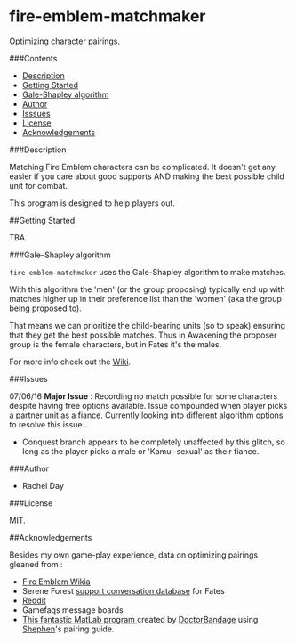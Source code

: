 # fire-emblem-matchmaker
Optimizing character pairings.

###Contents
   <ul>
    <li><a href ="https://github.com/ReginaExMachina/fire-emblem-matcher/blob/master/README.md#description">Description</a></li>
    <li><a href = "https://github.com/ReginaExMachina/fire-emblem-matcher/blob/master/README.md#getting-started">Getting Started</a></li>
    <li><a href = "https://github.com/ReginaExMachina/fire-emblem-matcher/blob/master/README.md#galeshapley-algorithm">Gale-Shapley algorithm</a></li>
    <li><a href = "https://github.com/ReginaExMachina/fire-emblem-matcher/blob/master/README.md#authour">Author</a></li>
    <li><a href = "https://github.com/ReginaExMachina/fire-emblem-matcher/blob/master/README.md#issues">Isssues</a></li>
    <li><a href = "https://github.com/ReginaExMachina/fire-emblem-matcher/blob/master/README.md#license">License</a></li>
    <li><a href = "https://github.com/ReginaExMachina/fire-emblem-matcher/blob/master/README.md#acknowledgements">Acknowledgements</a></li>
   </ul>

###Description

Matching Fire Emblem characters can be complicated. It doesn't get any easier if you care about good supports AND making the best possible child unit for combat.

This program is designed to help players out.

##Getting Started

TBA.

###Gale–Shapley algorithm

<code>fire-emblem-matchmaker</code> uses the Gale-Shapley algorithm to make matches.

With this algorithm the 'men' (or the group proposing) typically end up with matches higher up in their preference list than the 'women' (aka the group being proposed to).

That means we can prioritize the child-bearing units (so to speak) ensuring that they get the best possible matches. Thus in Awakening the proposer group is the female characters, but in Fates it's the males.

For more info check out the <a href = "https://en.wikipedia.org/wiki/Stable_marriage_problem">Wiki</a>.

###Issues

07/06/16 **Major Issue** : Recording no match possible for some characters despite having free options available. Issue compounded when player picks a partner unit as a fiance. Currently looking into different algorithm options to resolve this issue...

* Conquest branch appears to be completely unaffected by this glitch, so long as the player picks a male or 'Kamui-sexual' as their fiance.

###Author

  <ul>
    <li>Rachel Day</li>
  </ul>

###License

  MIT.
  
##Acknowledgements
 
 Besides my own game-play experience, data on optimizing pairings gleaned from :
 
  * <a href ="http://fireemblem.wikia.com/wiki/Fire_Emblem_Wikia">Fire Emblem Wikia</a></li>
  * Serene Forest <a href = "https://serenesforest.net/wiki/index.php/Fates_Support_Conversations">support conversation database</a> for Fates</li>
  * <a href = "https://www.reddit.com/r/fireemblem/comments/1fle46/the_ideal_parent_day_14_recap/">Reddit</a>
  * Gamefaqs message boards</li>
  * <a href ="https://www.reddit.com/r/fireemblem/comments/48u8b4/fe14_optimal_fates_pairings_birthright_conquest/">This fantastic MatLab program </a> created by <a href = "https://www.reddit.com/user/DoctorBandage">DoctorBandage</a> using <a href = "https://www.reddit.com/u/Shephen">Shephen</a>'s pairing guide.
